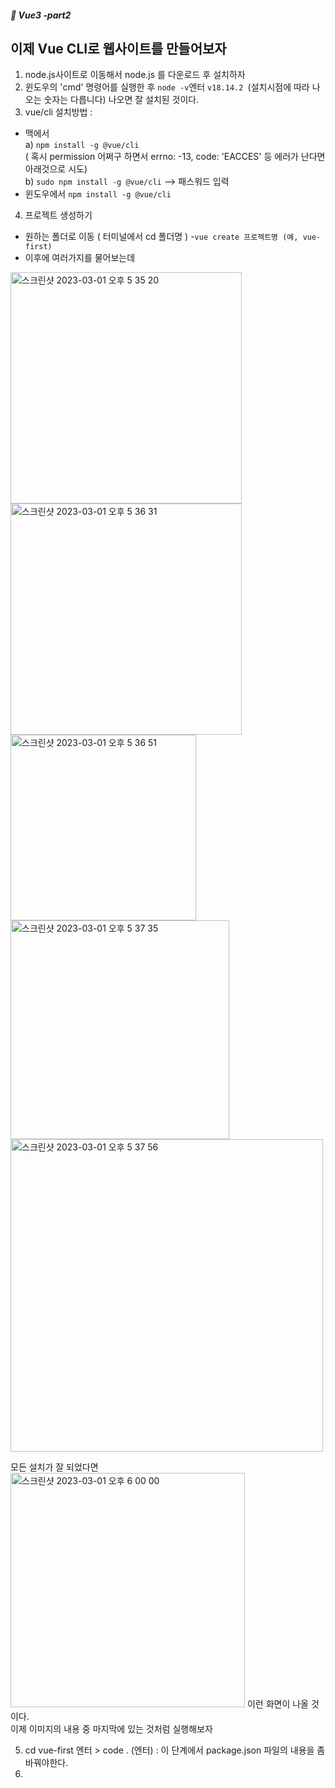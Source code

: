 ##### :cactus: Vue3 -part2


## 이제 Vue CLI로 웹사이트를 만들어보자
1. node.js사이트로 이동해서 node.js 를 다운로드 후 설치하자
2. 윈도우의 'cmd' 명령어를 실행한 후 ``` node -v ```엔터  ``` v18.14.2  ```(설치시점에 따라 나오는 숫자는 다릅니다) 나오면 잘 설치된 것이다. 
3. vue/cli 설치방법 : 
  - 맥에서   
    a) ```npm install -g @vue/cli ```  
       ( 혹시 permission 어쩌구 하면서 errno: -13, code: 'EACCES' 등 에러가 난다면 아래것으로 시도)   
    b) ``` sudo npm install -g @vue/cli ``` --> 패스워드 입력
  - 윈도우에서 ``` npm install -g @vue/cli ```
4. 프로젝트 생성하기
  - 원하는 폴더로 이동 ( 터미널에서 cd 폴더명 )
  -``` vue create 프로젝트명 (예, vue-first) ```
  - 이후에 여러가지를 물어보는데 
<img width="370" alt="스크린샷 2023-03-01 오후 5 35 20" src="https://user-images.githubusercontent.com/48478079/222087200-2414864b-fb8f-4378-ae40-2f084bb6c64e.png"> 
<img width="370" alt="스크린샷 2023-03-01 오후 5 36 31" src="https://user-images.githubusercontent.com/48478079/222087216-a60f4f8f-0beb-4e4e-9857-7cca1bc943a8.png">
<img width="297" alt="스크린샷 2023-03-01 오후 5 36 51" src="https://user-images.githubusercontent.com/48478079/222087339-ab68e7ae-7b1d-468f-a055-c61b697fd398.png">
<img width="350" alt="스크린샷 2023-03-01 오후 5 37 35" src="https://user-images.githubusercontent.com/48478079/222087357-1d858234-1d28-4cc2-b17d-c1b925287e0c.png">
<img width="500" alt="스크린샷 2023-03-01 오후 5 37 56" src="https://user-images.githubusercontent.com/48478079/222087377-e40b7e51-7b5f-4464-8c14-db2480d06efb.png">  

모든 설치가 잘 되었다면  
<img width="375" alt="스크린샷 2023-03-01 오후 6 00 00" src="https://user-images.githubusercontent.com/48478079/222092111-d07d32e6-93b5-4281-8bf5-9151ba36d38c.png">
이런 화면이 나올 것이다.   
이제 이미지의 내용 중 마지막에 있는 것처럼 실행해보자

5. cd vue-first 엔터 > code .  (엔터) : 이 단계에서 package.json 파일의 내용을 좀 바꿔야한다.  
6. 


